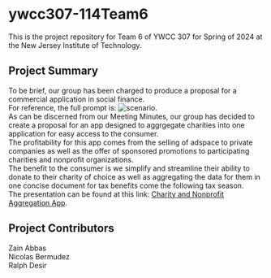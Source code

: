# ywcc307-114Team6
This is the project repository for Team 6 of YWCC 307 for Spring of 2024 at the New Jersey Institute of Technology.  

## Project Summary
To be brief, our group has been charged to produce a proposal for a commercial application in social finance.  
For reference, the full prompt is: ![scenario](https://github.com/nb538/ywcc307-114Team6/assets/156876990/ae500ab9-d254-4404-8c78-49b1357c7fb6 "Project Scenario").  
As can be discerned from our Meeting Minutes, our group has decided to create a proposal for an app designed to aggrgegate charities into one application for easy access to the consumer.  
The profitability for this app comes from the selling of adspace to private companies as well as the offer of sponsored promotions to participating charities and nonprofit organizations.  
The benefit to the consumer is we simplify and streamline their ability to donate to their charity of choice as well as aggregating the data for them in one concise document for tax benefits come the following tax season.  
The presentation can be found at this link: [Charity and Nonprofit Aggregation App](https://docs.google.com/presentation/d/10vlBNS5EXQ8gXErd8k1dyAtJ5l9CXQcpNzfHP97yPT8/edit#slide=id.p "Google Slides Presentation").  
## Project Contributors
Zain Abbas  
Nicolas Bermudez  
Ralph Desir  
